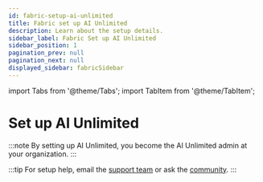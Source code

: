 ```yaml
---
id: fabric-setup-ai-unlimited
title: Fabric set up AI Unlimited
description: Learn about the setup details.
sidebar_label: Fabric Set up AI Unlimited
sidebar_position: 1
pagination_prev: null
pagination_next: null
displayed_sidebar: fabricSidebar
---
```


import Tabs from '@theme/Tabs';
import TabItem from '@theme/TabItem';

# Set up AI Unlimited

:::note
By setting up AI Unlimited, you become the AI Unlimited admin at your organization.
:::

:::tip
For setup help, email the <a href="mailto:aiunlimited.support@Teradata.com">support team</a> or ask the [community](https://support.teradata.com/community?id=community_forum&sys_id=b0aba91597c329d0e6d2bd8c1253affa).
:::
